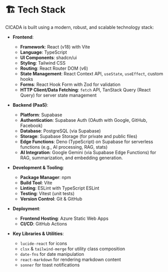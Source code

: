 # 🏗️ Tech Stack

CICADA is built using a modern, robust, and scalable technology stack:

-   **Frontend**:
    -   **Framework**: React (v18) with Vite
    -   **Language**: TypeScript
    -   **UI Components**: shadcn/ui
    -   **Styling**: Tailwind CSS
    -   **Routing**: React Router DOM (v6)
    -   **State Management**: React Context API, `useState`, `useEffect`, custom hooks
    -   **Forms**: React Hook Form with Zod for validation
    -   **HTTP Client/Data Fetching**: `fetch` API, TanStack Query (React Query) for server state management

-   **Backend (PaaS)**:
    -   **Platform**: Supabase
    -   **Authentication**: Supabase Auth (OAuth with Google, GitHub, Facebook)
    -   **Database**: PostgreSQL (via Supabase)
    -   **Storage**: Supabase Storage (for private and public files)
    -   **Edge Functions**: Deno (TypeScript) on Supabase for serverless functions (e.g., AI processing, RAG, stats)
    -   **AI Integration**: Google Gemini (via Supabase Edge Functions) for RAG, summarization, and embedding generation.

-   **Development & Tooling**:
    -   **Package Manager**: npm
    -   **Build Tool**: Vite
    -   **Linting**: ESLint with TypeScript ESLint
    -   **Testing**: Vitest (unit tests)
    -   **Version Control**: Git & GitHub

-   **Deployment**:
    -   **Frontend Hosting**: Azure Static Web Apps
    -   **CI/CD**: GitHub Actions

-   **Key Libraries & Utilities**:
    -   `lucide-react` for icons
    -   `clsx` & `tailwind-merge` for utility class composition
    -   `date-fns` for date manipulation
    -   `react-markdown` for rendering markdown content
    -   `sonner` for toast notifications
